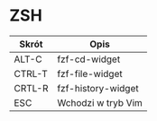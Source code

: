 # ZSH

| Skrót  | Opis               |
|--------|--------------------|
| ALT-C  | fzf-cd-widget      |
| CTRL-T | fzf-file-widget    |
| CRTL-R | fzf-history-widget |
| ESC    | Wchodzi w tryb Vim |
